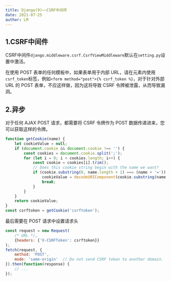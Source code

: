 ```yaml
---
title: Django(9)——CSRF中间件
date: 2021-07-25
author: LM
---
```


## 1.CSRF中间件

CSRF中间件`django.middleware.csrf.CsrfViewMiddleware`默认在`setting.py`设置中激活。

在使用 POST 表单的任何模板中，如果表单用于内部 URL，请在元素内使用`csrf_token`标签，例如`<form method="post">{% csrf_token %}`，对于针对外部 URL 的 POST 表单，不应这样做，因为这将导致 CSRF 令牌被泄露，从而导致漏洞。

## 2.异步

对于任何 AJAX POST 请求，都需要将 CSRF 令牌作为 POST 数据传递进来，您可以获取这样的令牌。

```javascript
function getCookie(name) {
    let cookieValue = null;
    if (document.cookie && document.cookie !== '') {
        const cookies = document.cookie.split(';');
        for (let i = 0; i < cookies.length; i++) {
            const cookie = cookies[i].trim();
            // Does this cookie string begin with the name we want?
            if (cookie.substring(0, name.length + 1) === (name + '=')) {
                cookieValue = decodeURIComponent(cookie.substring(name.length + 1));
                break;
            }
        }
    }
    return cookieValue;
}
const csrftoken = getCookie('csrftoken');
```

最后需要在 POST 请求中设置请求头

```javascript
const request = new Request(
    /* URL */,
    {headers: {'X-CSRFToken': csrftoken}}
);
fetch(request, {
    method: 'POST',
    mode: 'same-origin'  // Do not send CSRF token to another domain.
}).then(function(response) {
    // ...
});
```

